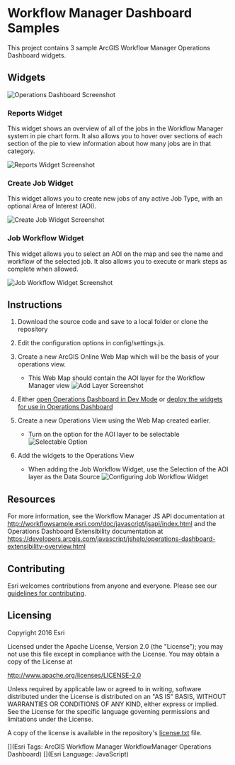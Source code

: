 # Workflow Manager Dashboard Samples

This project contains 3 sample ArcGIS Workflow Manager Operations Dashboard widgets.

Widgets
-------

![Operations Dashboard Screenshot](doc/screenshots/OperationsDashboard.png)

### Reports Widget

This widget shows an overview of all of the jobs in the Workflow Manager system in pie chart form.
It also allows you to hover over sections of each section of the pie to view information about how many jobs are in that category.

![Reports Widget Screenshot](/doc/screenshots/ReportWidget.png)

### Create Job Widget

This widget allows you to create new jobs of any active Job Type, with an optional Area of Interest (AOI).

![Create Job Widget Screenshot](/doc/screenshots/CreateJobWidget.png)

### Job Workflow Widget

This widget allows you to select an AOI on the map and see the name and workflow of the selected job.
It also allows you to execute or mark steps as complete when allowed.

![Job Workflow Widget Screenshot](/doc/screenshots/JobWorkflowWidget.png)

Instructions
------------

1. Download the source code and save to a local folder or clone the repository

2. Edit the configuration options in config/settings.js.

3. Create a new ArcGIS Online Web Map which will be the basis of your operations view.
    * This Web Map should contain the AOI layer for the Workflow Manager view
    ![Add Layer Screenshot](/doc/screenshots/AddLayer.png)

4.  Either
[open Operations Dashboard in Dev Mode](https://developers.arcgis.com/javascript/jshelp/operations-dashboard-extensibility-test-debug.html)
or [deploy the widgets for use in Operations Dashboard](https://developers.arcgis.com/javascript/jshelp/operations-dashboard-extensibility-deploy-overview.html)

5. Create a new Operations View using the Web Map created earlier.
    * Turn on the option for the AOI layer to be selectable
![Selectable Option](/doc/screenshots/ConfigureMap.png)

6. Add the widgets to the Operations View
    * When adding the Job Workflow Widget, use the Selection of the AOI layer as the Data Source
![Configuring Job Workflow Widget](/doc/screenshots/ConfigureJobWorkflowWidget.png)


Resources
---------

For more information, see the Workflow Manager JS API documentation at
<http://workflowsample.esri.com/doc/javascript/jsapi/index.html>
and the Operations Dashboard Extensibility documentation at
<https://developers.arcgis.com/javascript/jshelp/operations-dashboard-extensibility-overview.html>

Contributing
------------

Esri welcomes contributions from anyone and everyone. Please see our [guidelines for contributing](https://github.com/esri/contributing).

Licensing
---------
Copyright 2016 Esri

Licensed under the Apache License, Version 2.0 (the "License");
you may not use this file except in compliance with the License.
You may obtain a copy of the License at

   http://www.apache.org/licenses/LICENSE-2.0

Unless required by applicable law or agreed to in writing, software
distributed under the License is distributed on an "AS IS" BASIS,
WITHOUT WARRANTIES OR CONDITIONS OF ANY KIND, either express or implied.
See the License for the specific language governing permissions and
limitations under the License.

A copy of the license is available in the repository's [license.txt]( https://raw.github.com/Esri/workflowmanager-dashboard-samples/master/license.txt) file.

[](Esri Tags: ArcGIS Workflow Manager WorkflowManager Operations Dashboard)
[](Esri Language: JavaScript)
